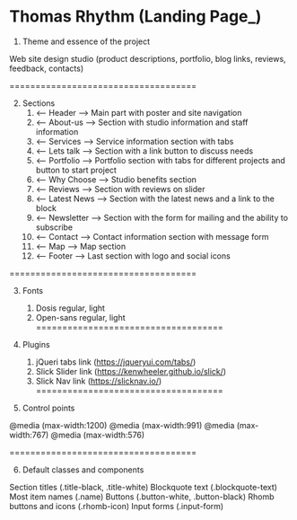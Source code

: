 
Thomas Rhythm (Landing Page_)
====================================

1. Theme and essence of the project

Web site design studio 
(product descriptions, portfolio, blog links, reviews, feedback, contacts)

====================================

2. Sections
	1. <-- Header -->
Main part with poster and site navigation
	2. <-- About-us -->
Section	with studio information and staff information
	3. <-- Services -->
Service information section with tabs
	4. <-- Lets talk -->
Section with a link button to discuss needs
	5. <-- Portfolio -->
Portfolio section with tabs for different projects and button to start project
	6. <-- Why Choose -->
Studio benefits section
	7. <-- Reviews -->
Section with reviews on slider
	8. <-- Latest News -->
Section with the latest news and a link to the block
	9. <-- Newsletter -->
Section with the form for mailing and the ability to subscribe
	10. <-- Contact -->
Contact information section with message form
	11. <-- Map -->
Map section
	12. <-- Footer -->
Last section with logo and social icons

====================================

3. Fonts 

	1. Dosis regular, light
	2. Open-sans regular, light
====================================

4. Plugins 
	
	1. jQueri tabs link (https://jqueryui.com/tabs/)
	2. Slick Slider link (https://kenwheeler.github.io/slick/)
	3. Slick Nav  link (https://slicknav.io/)
====================================

5. Сontrol points

 @media (max-width:1200)
 @media (max-width:991)
 @media (max-width:767)
 @media (max-width:576)	

====================================

6. Default classes and components

Section titles (.title-black, .title-white)
Blockquote text (.blockquote-text)
Most item names (.name)
Buttons (.button-white, .button-black)
Rhomb buttons and icons (.rhomb-icon)
Input forms (.input-form)
